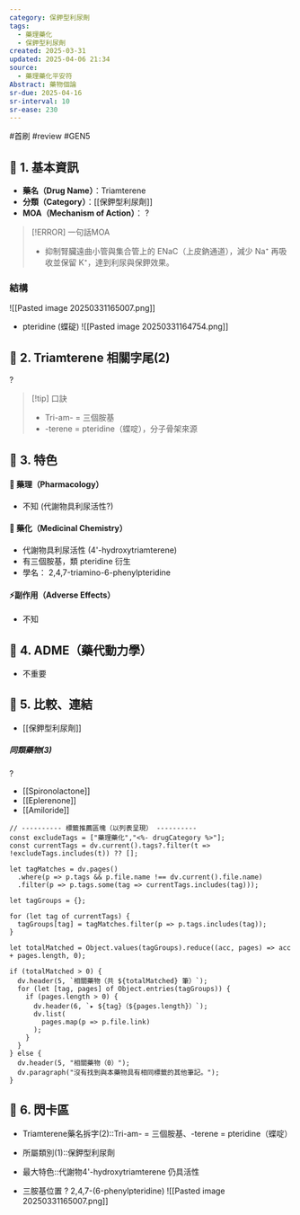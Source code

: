 ```yaml
---
category: 保鉀型利尿劑
tags:
  - 藥理藥化
  - 保鉀型利尿劑
created: 2025-03-31
updated: 2025-04-06 21:34
source:
  - 藥理藥化平安符
Abstract: 藥物個論
sr-due: 2025-04-16
sr-interval: 10
sr-ease: 230
---
```


#首刷 #review #GEN5


## 🔹 1. 基本資訊
- **藥名（Drug Name）**：Triamterene
- **分類（Category）**：[[保鉀型利尿劑]]
- **MOA（Mechanism of Action）**：
?
> [!ERROR] 一句話MOA
> - 抑制腎臟遠曲小管與集合管上的 ENaC（上皮鈉通道），減少 Na⁺ 再吸收並保留 K⁺，達到利尿與保鉀效果。 <!--SR:!2025-04-20,14,290-->


### 結構
![[Pasted image 20250331165007.png]]
-  pteridine (蝶碇)
![[Pasted image 20250331164754.png]]



## 🔹 2. Triamterene 相關字尾(2)
?
> [!tip] 口訣
> - Tri-am-	= 三個胺基
> - -terene	= pteridine（蝶啶），分子骨架來源 <!--SR:!2025-04-19,13,270-->

## 🔹 3. 特色
#### 🧪 藥理（Pharmacology）
- 不知 (代謝物具利尿活性?)


#### 🧬 藥化（Medicinal Chemistry）
- 代謝物具利尿活性 (4'-hydroxytriamterene)
-  有三個胺基，類 pteridine 衍生
- 學名： 2,4,7-triamino-6-phenylpteridine



#### ⚡副作用（Adverse Effects）

- 不知


## 🔹 4. ADME（藥代動力學）
 - 不重要
## 🔹 5. 比較、連結

- [[保鉀型利尿劑]]

##### 同類藥物(3)
?
- [[Spironolactone]]
- [[Eplerenone]]
- [[Amiloride]] <!--SR:!2025-04-08,2,250-->


```dataviewjs
// ---------- 標籤推薦區塊（以列表呈現） ----------
const excludeTags = ["藥理藥化","<%- drugCategory %>"];
const currentTags = dv.current().tags?.filter(t => !excludeTags.includes(t)) ?? [];

let tagMatches = dv.pages()
  .where(p => p.tags && p.file.name !== dv.current().file.name)
  .filter(p => p.tags.some(tag => currentTags.includes(tag)));

let tagGroups = {};

for (let tag of currentTags) {
  tagGroups[tag] = tagMatches.filter(p => p.tags.includes(tag));
}

let totalMatched = Object.values(tagGroups).reduce((acc, pages) => acc + pages.length, 0);

if (totalMatched > 0) {
  dv.header(5, `相關藥物（共 ${totalMatched} 筆）`);
  for (let [tag, pages] of Object.entries(tagGroups)) {
    if (pages.length > 0) {
      dv.header(6, `▸ ${tag}（${pages.length}）`);
      dv.list(
        pages.map(p => p.file.link)
      );
    }
  }
} else {
  dv.header(5, "相關藥物（0）");
  dv.paragraph("沒有找到與本藥物具有相同標籤的其他筆記。");
}
````

## 🔹 6. 閃卡區

- Triamterene藥名拆字(2)::Tri-am- = 三個胺基、-terene = pteridine（蝶啶） <!--SR:!2025-04-19,13,270-->
- 所屬類別(1)::保鉀型利尿劑 <!--SR:!2025-04-19,13,270-->
- 最大特色::代謝物4'-hydroxytriamterene 仍具活性 <!--SR:!2025-04-07,1,210-->

- 三胺基位置
?
2,4,7-(6-phenylpteridine)
![[Pasted image 20250331165007.png]] <!--SR:!2025-04-09,3,250-->

